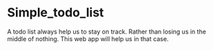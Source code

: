# Simple_todo_list
A todo list always help us to stay on track. Rather than losing us in the middle of nothing. This web app will help us in that case. 
